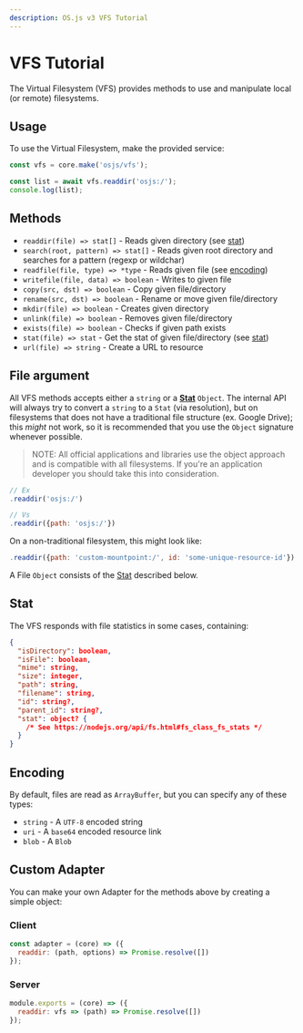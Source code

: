 ```yaml
---
description: OS.js v3 VFS Tutorial
---
```


# VFS Tutorial

The Virtual Filesystem (VFS) provides methods to use and manipulate local (or remote) filesystems.

## Usage

To use the Virtual Filesystem, make the provided service:

```javascript
const vfs = core.make('osjs/vfs');

const list = await vfs.readdir('osjs:/');
console.log(list);
```

## Methods

* `readdir(file) => stat[]` - Reads given directory (see [stat](#stat))
* `search(root, pattern) => stat[]` - Reads given root directory and searches for a pattern (regexp or wildchar)
* `readfile(file, type) => *type` - Reads given file (see [encoding](#encoding))
* `writefile(file, data) => boolean` - Writes to given file
* `copy(src, dst) => boolean` - Copy given file/directory
* `rename(src, dst) => boolean` - Rename or move given file/directory
* `mkdir(file) => boolean` - Creates given directory
* `unlink(file) => boolean` - Removes given file/directory
* `exists(file) => boolean` - Checks if given path exists
* `stat(file) => stat` - Get the stat of given file/directory (see [stat](#stat))
* `url(file) => string` - Create a URL to resource

## File argument

All VFS methods accepts either a `string` or a **[Stat](#stat)** `Object`.
The internal API will always try to convert a `string` to a `Stat` (via resolution),
but on filesystems that does not have a traditional file structure (ex. Google Drive);
this *might* not work, so it is recommended that you use the `Object` signature whenever possible.

> NOTE: All official applications and libraries use the object approach and is compatible with all filesystems.
> If you're an application developer you should take this into consideration.

```javascript
// Ex
.readdir('osjs:/')

// Vs
.readdir({path: 'osjs:/'})
```

On a non-traditional filesystem, this might look like:

```javascript
.readdir({path: 'custom-mountpoint:/', id: 'some-unique-resource-id'})
```

A File `Object` consists of the [Stat](#stat) described below.

## Stat

The VFS responds with file statistics in some cases, containing:

```json
{
  "isDirectory": boolean,
  "isFile": boolean,
  "mime": string,
  "size": integer,
  "path": string,
  "filename": string,
  "id": string?,
  "parent_id": string?,
  "stat": object? {
    /* See https://nodejs.org/api/fs.html#fs_class_fs_stats */
  }
}
```

## Encoding

By default, files are read as `ArrayBuffer`, but you can specify any of these types:

* `string` - A `UTF-8` encoded string
* `uri` - A `base64` encoded resource link
* `blob` - A `Blob`

## Custom Adapter

You can make your own Adapter for the methods above by creating a simple object:

### Client

```javascript
const adapter = (core) => ({
  readdir: (path, options) => Promise.resolve([])
});
```

### Server

```javascript
module.exports = (core) => ({
  readdir: vfs => (path) => Promise.resolve([])
});
```
